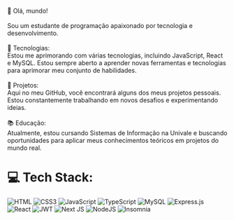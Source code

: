 👋 Olá, mundo!<br><br>Sou um estudante de programação apaixonado por tecnologia e desenvolvimento. <br><br>🌱 Tecnologias:<br>Estou me aprimorando com várias tecnologias, incluindo JavaScript, React e MySQL. Estou sempre aberto a aprender novas ferramentas e tecnologias para aprimorar meu conjunto de habilidades.<br><br>🚀 Projetos:<br>Aqui no meu GitHub, você encontrará alguns dos meus projetos pessoais. Estou constantemente trabalhando em novos desafios e experimentando ideias.<br><br>📚 Educação:<br>Atualmente, estou cursando Sistemas de Informação na Univale e buscando oportunidades para aplicar meus conhecimentos teóricos em projetos do mundo real.


# 💻 Tech Stack:
![HTML](https://img.shields.io/badge/HTML5-E34F26?style=for-the-badge&logo=html5&logoColor=white) ![CSS3](https://img.shields.io/badge/CSS3-1572B6?style=for-the-badge&logo=css3&logoColor=white) ![JavaScript](https://img.shields.io/badge/javascript-%23323330.svg?style=for-the-badge&logo=javascript&logoColor=%23F7DF1E)  ![TypeScript](https://img.shields.io/badge/typescript-%23007ACC.svg?style=for-the-badge&logo=typescript&logoColor=white) ![MySQL](https://img.shields.io/badge/mysql-%2300f.svg?style=for-the-badge&logo=mysql&logoColor=white) ![Express.js](https://img.shields.io/badge/express.js-%23404d59.svg?style=for-the-badge&logo=express&logoColor=%2361DAFB)  ![React](https://img.shields.io/badge/react-%2320232a.svg?style=for-the-badge&logo=react&logoColor=%2361DAFB)  ![JWT](https://img.shields.io/badge/JWT-black?style=for-the-badge&logo=JSON%20web%20tokens) ![Next JS](https://img.shields.io/badge/Next-black?style=for-the-badge&logo=next.js&logoColor=white) ![NodeJS](https://img.shields.io/badge/node.js-6DA55F?style=for-the-badge&logo=node.js&logoColor=white) ![Insomnia](https://img.shields.io/badge/Insomnia-black?style=for-the-badge&logo=insomnia&logoColor=5849BE)

<!-- Proudly created with GPRM ( https://gprm.itsvg.in ) -->
